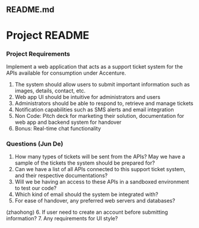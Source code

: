README.md
---
# Project README

### Project Requirements
Implement a web application that acts as a support ticket system for the APIs available for consumption under Accenture.
1. The system should allow users to submit important information such as images, details, contact, etc.
2. Web app UI should be intuitive for administrators and users
3. Administrators should be able to respond to, retrieve and manage tickets
4. Notification capabilities such as SMS alerts and email integration
5. Non Code: Pitch deck for marketing their solution, documentation for web app and backend system for handover
6. Bonus: Real-time chat functionality



### Questions (Jun De)
1. How many types of tickets will be sent from the APIs? May we have a sample of the tickets the system should be prepared for?
2. Can we have a list of all APIs connected to this support ticket system, and their respective documentations?
3. Will we be having an access to these APIs in a sandboxed environment to test our code?
4. Which kind of email should the system be integrated with?
5. For ease of handover, any preferred web servers and databases?


(zhaohong)
6. If user need to create an account before submitting information?
7. Any requirements for UI style?
